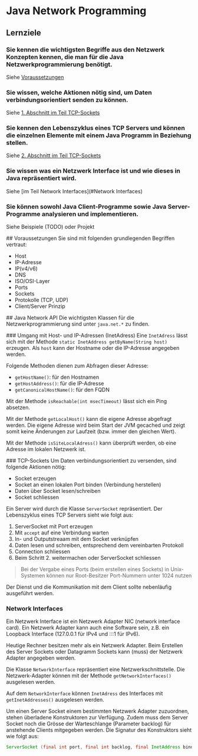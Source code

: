 # Java Network Programming

## Lernziele

### Sie kennen die wichtigsten Begriffe aus den Netzwerk Konzepten kennen, die man für die Java Netzwerkprogrammierung benötigt.
Siehe [Voraussetzungen](#Voraussetzungen)

### Sie wissen, welche Aktionen nötig sind, um Daten verbindungsorientiert senden zu können.
Siehe [1. Abschnitt im Teil TCP-Sockets](#TCP-Sockets)

### Sie kennen den Lebenszyklus eines TCP Servers und können die einzelnen Elemente mit einem Java Programm in Beziehung stellen.
Siehe [2. Abschnitt im Teil TCP-Sockets](#TCP-Sockets)

### Sie wissen was ein Netzwerk Interface ist und wie dieses in Java repräsentiert wird.
Siehe [im Teil Network Interfaces](#Network Interfaces)

### Sie können sowohl Java Client-Programme sowie Java Server- Programme analysieren und implementieren.
Siehe Beispiele (TODO) oder Projekt

## Voraussetzungen
Sie sind mit folgenden grundlegenden Begriffen vertraut:
- Host
- IP-Adresse
- IP(v4/v6)
- DNS
- ISO/OSI-Layer
- Ports 
- Sockets
- Protokolle (TCP, UDP)
- Client/Server Prinzip

## Java Network API
Die wichtigsten Klassen für die Netzwerkprogrammierung sind unter `java.net.*` zu finden.

### Umgang mit Host- und IP-Adressen (InetAdress)
Eine `InetAdress` lässt sich mit der Methode `static InetAddress getByName(String host)` erzeugen.
Als `host` kann der Hostname oder die IP-Adresse angegeben werden.

Folgende Methoden dienen zum Abfragen dieser Adresse:
- `getHostName()`: für den Hostnamen
- `getHostAddress()`: für die IP-Adresse
- `getCanonicalHostName()`: für den FQDN

Mit der Methode `isReachable(int msecTimeout)` lässt sich ein Ping absetzen.

Mit der Methode `getLocalHost()` kann die eigene Adresse abgefragt werden.
Die eigene Adresse wird beim Start der JVM gecached und zeigt somit keine Änderungen zur Laufzeit (bzw. immer den gleichen Wert).

Mit der Methode `isSiteLocalAdress()` kann überprüft werden, ob eine Adresse im lokalen Netzwerk ist.

### TCP-Sockets
Um Daten verbindungsorientiert zu versenden, sind folgende Aktionen nötig:
- Socket erzeugen
- Socket an einen lokalen Port binden (Verbindung herstellen) 
- Daten über Socket lesen/schreiben
- Socket schliessen

Ein Server wird durch die Klasse `ServerSocket` repräsentiert.
Der Lebenszyklus eines TCP Servers sieht wie folgt aus:
1. ServerSocket mit Port erzeugen
2. Mit `accept` auf eine Verbindung warten
3. In- und Outputstreaam mit dem Socket verknüpfen
4. Daten lesen und schreiben, entsprechend dem vereinbarten Protokoll
5. Connection schliessen
6. Beim Schritt 2. weitermachen oder ServerSocket schliessen

> Bei der Vergabe eines Ports (beim erstellen eines Sockets) in Unix-Systemen können nur Root-Besitzer
Port-Nummern unter 1024 nutzen

Der Dienst und die Kommunikation mit dem Client sollte nebenläufig ausgeführt werden.

### Network Interfaces
Ein Netzwerk Interface ist ein Netzwerk Adapter NIC (network interface card).
Ein Netzwerk Adapter kann auch eine Software sein, z.B. ein Loopback Interface (127.0.0.1 für IPv4 und :::1 für IPv6).

Heutige Rechner besitzen mehr als ein Netzwerk Adapter.
Beim Erstellen des Server Sockets oder Datagramm Sockets kann (muss) der Netzwerk Adapter angegeben werden.

Die Klasse `NetworkInterface` repräsentiert eine Netzwerkschnittstelle.
Die Netzwerk-Adapter können mit der Methode `getNetworkInterfaces()` ausgelesen werden. 

Auf dem `NetworkInterface` können `InetAdress` des Interfaces mit `getInetAddresses()` ausgelesen werden.

Um einen Server Socket einem bestimmten Netzwerk Adapter zuzuordnen, stehen überladene Konstruktoren zur Verfügung.
Zudem muss dem Server Socket noch die Grösse der Warteschlange (Parameter backlog) für anstehende Clients mitgegeben werden.
Die Signatur des Konstruktors sieht wie folgt aus: 
  ```java
  ServerSocket (final int port, final int backlog, final InetAddress bindAddr) throws IOException
  ```

